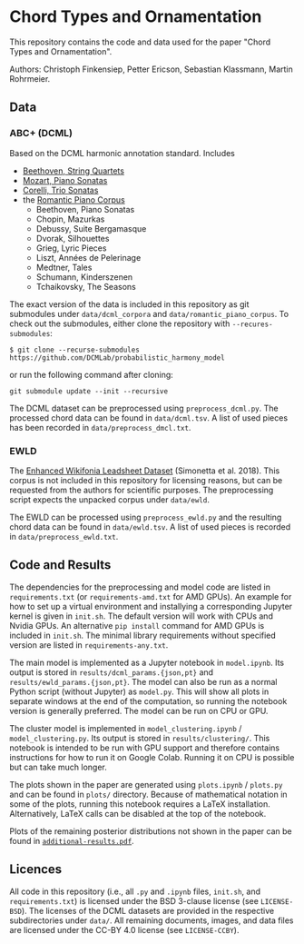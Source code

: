 # Chord Types and Ornamentation

This repository contains the code and data used for the paper
"Chord Types and Ornamentation".

Authors: Christoph Finkensiep, Petter Ericson, Sebastian Klassmann, Martin Rohrmeier.

## Data

### ABC+ (DCML)

Based on the DCML harmonic annotation standard.
Includes 
- [Beethoven, String Quartets](https://github.com/DCMLab/ABC/)
- [Mozart, Piano Sonatas](https://github.com/DCMLab/mozart_piano_sonatas/)
- [Corelli, Trio Sonatas](https://github.com/DCMLab/corelli/)
- the [Romantic Piano Corpus](https://github.com/DCMLab/romantic_piano_corpus)
  - Beethoven, Piano Sonatas
  - Chopin, Mazurkas
  - Debussy, Suite Bergamasque
  - Dvorak, Silhouettes
  - Grieg, Lyric Pieces
  - Liszt, Années de Pelerinage
  - Medtner, Tales
  - Schumann, Kinderszenen
  - Tchaikovsky, The Seasons

The exact version of the data is included in this repository as git submodules
under `data/dcml_corpora` and `data/romantic_piano_corpus`.
To check out the submodules, either clone the repository with `--recures-submodules`:
```shell
$ git clone --recurse-submodules https://github.com/DCMLab/probabilistic_harmony_model
```
or run the following command after cloning:
```shell
git submodule update --init --recursive
```

The DCML dataset can be preprocessed using `preprocess_dcml.py`.
The processed chord data can be found in `data/dcml.tsv`.
A list of used pieces has been recorded in `data/preprocess_dmcl.txt`.

### EWLD

The [Enhanced Wikifonia Leadsheet Dataset](https://zenodo.org/record/1476555) (Simonetta et al. 2018).
This corpus is not included in this repository for licensing reasons,
but can be requested from the authors for scientific purposes.
The preprocessing script expects the unpacked corpus under `data/ewld`.

The EWLD can be processed using `preprocess_ewld.py`
and the resulting chord data can be found in `data/ewld.tsv`.
A list of used pieces is recorded in `data/preprocess_ewld.txt`.

## Code and Results

The dependencies for the preprocessing and model code are listed in `requirements.txt`
(or `requirements-amd.txt` for AMD GPUs).
An example for how to set up a virtual environment
and installying a corresponding Jupyter kernel
is given in `init.sh`.
The default version will work with CPUs and Nvidia GPUs.
An alternative `pip install` command for AMD GPUs is included in `init.sh`.
The minimal library requirements without specified version are listed in `requirements-any.txt`.

The main model is implemented as a Jupyter notebook in `model.ipynb`.
Its output is stored in `results/dcml_params.{json,pt}` and `results/ewld_params.{json,pt}`.
The model can also be run as a normal Python script (without Jupyter) as `model.py`.
This will show all plots in separate windows at the end of the computation,
so running the notebook version is generally preferred.
The model can be run on CPU or GPU.

The cluster model is implemented in `model_clustering.ipynb` / `model_clustering.py`.
Its output is stored in `results/clustering/`.
This notebook is intended to be run with GPU support
and therefore contains instructions for how to run it on Google Colab.
Running it on CPU is possible but can take much longer.

The plots shown in the paper are generated using `plots.ipynb` / `plots.py`
and can be found in `plots/` directory.
Because of mathematical notation in some of the plots,
running this notebook requires a LaTeX installation.
Alternatively, LaTeX calls can be disabled at the top of the notebook.

Plots of the remaining posterior distributions not shown in the paper
can be found in [`additional-results.pdf`](additional-results.pdf).

## Licences

All code in this repository (i.e., all `.py` and `.ipynb` files, `init.sh`, and `requirements.txt`)
is licensed under the BSD 3-clause license (see `LICENSE-BSD`).
The licenses of the DCML datasets are provided in the respective subdirectories under `data/`.
All remaining documents, images, and data files are licensed under the CC-BY 4.0 license
(see `LICENSE-CCBY`).
